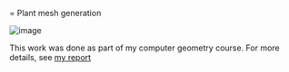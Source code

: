 = Plant mesh generation

![image](https://github.com/user-attachments/assets/00e5496e-69df-4470-a771-6a1ce873c0ff)

This work was done as part of my computer geometry course. 
For more details, see [my report](./report.pdf)

